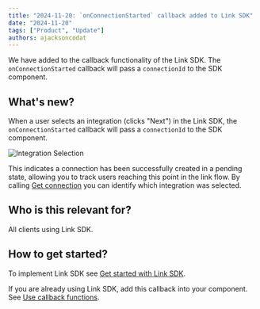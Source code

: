 ```yaml
---
title: "2024-11-20: `onConnectionStarted` callback added to Link SDK"
date: "2024-11-20"
tags: ["Product", "Update"]
authors: ajacksoncodat
---
```


We have added to the callback functionality of the Link SDK. The `onConnectionStarted` callback will pass a `connectionId` to the SDK component.

<!--truncate-->

## What's new?

When a user selects an integration (clicks "Next") in the Link SDK, the `onConnectionStarted` callback will pass a `connectionId` to the SDK component.

![Integration Selection](/img/link/integration_selection.png)

This indicates a connection has been successfully created in a pending state, allowing you to track users reaching this point in the link flow. By calling [Get connection](https://docs.codat.io/platform-api#/operations/get-connection) you can identify which integration was selected.

## Who is this relevant for?

All clients using Link SDK.

## How to get started?

To implement Link SDK see [Get started with  Link SDK](https://docs.codat.io/auth-flow/authorize-embedded-link).

If you are already using Link SDK, add this callback into your component. See [Use callback functions](https://docs.codat.io/auth-flow/authorize-embedded-link).